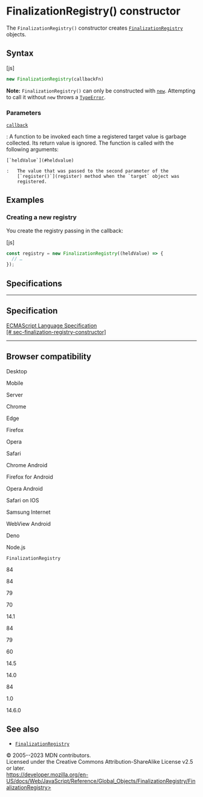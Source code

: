 FinalizationRegistry() constructor
==================================

 
The `FinalizationRegistry()` constructor creates
[`FinalizationRegistry`](../finalizationregistry) objects.


 
Syntax
------

 
 
 
[js]


```js
new FinalizationRegistry(callbackFn)
```


 
**Note:** `FinalizationRegistry()` can only be constructed with
[`new`](../../operators/new). Attempting to call it without `new` throws
a [`TypeError`](../typeerror).




 
### Parameters

 

[`callback`](#callback)

:   A function to be invoked each time a registered target value is
    garbage collected. Its return value is ignored. The function is
    called with the following arguments:

    [`heldValue`](#heldvalue)

    :   The value that was passed to the second parameter of the
        [`register()`](register) method when the `target` object was
        registered.



 
Examples
--------


 
### Creating a new registry 

 
You create the registry passing in the callback:

 
 
[js]


```js
const registry = new FinalizationRegistry((heldValue) => {
  // …
});
```




Specifications
--------------

 
  -----------------------------------------------------------------------------------------------------------------------------------------------
  Specification
  -----------------------------------------------------------------------------------------------------------------------------------------------
  [ECMAScript Language Specification\
  [\#
  sec-finalization-registry-constructor]](https://tc39.es/ecma262/multipage/managing-memory.html#sec-finalization-registry-constructor)

  -----------------------------------------------------------------------------------------------------------------------------------------------


Browser compatibility 
---------------------

 


Desktop

Mobile

Server

Chrome

Edge

Firefox

Opera

Safari

Chrome Android

Firefox for Android

Opera Android

Safari on IOS

Samsung Internet

WebView Android

Deno

Node.js

`FinalizationRegistry`

84

84

79

70

14.1

84

79

60

14.5

14.0

84

1.0

14.6.0

 
See also 
--------

 
-   [`FinalizationRegistry`](../finalizationregistry)



 
© 2005--2023 MDN contributors.\
Licensed under the Creative Commons Attribution-ShareAlike License v2.5
or later.\
https://developer.mozilla.org/en-US/docs/Web/JavaScript/Reference/Global_Objects/FinalizationRegistry/FinalizationRegistry>

